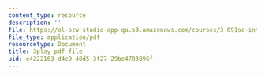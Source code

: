 ```yaml
---
content_type: resource
description: ''
file: https://ol-ocw-studio-app-qa.s3.amazonaws.com/courses/3-091sc-introduction-to-solid-state-chemistry-fall-2010/e4222163d4e940d53f2729be4783896f_xEm2h8yiADY.pdf
file_type: application/pdf
resourcetype: Document
title: 3play pdf file
uid: e4222163-d4e9-40d5-3f27-29be4783896f
---
```

